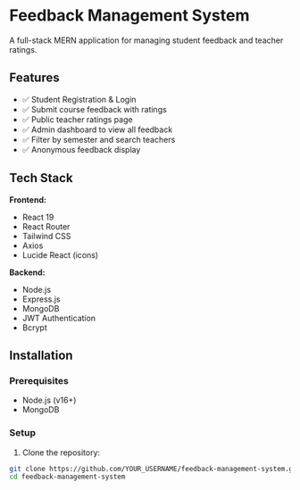 # Feedback Management System

A full-stack MERN application for managing student feedback and teacher ratings.

## Features

- ✅ Student Registration & Login
- ✅ Submit course feedback with ratings
- ✅ Public teacher ratings page
- ✅ Admin dashboard to view all feedback
- ✅ Filter by semester and search teachers
- ✅ Anonymous feedback display

## Tech Stack

**Frontend:**
- React 19
- React Router
- Tailwind CSS
- Axios
- Lucide React (icons)

**Backend:**
- Node.js
- Express.js
- MongoDB
- JWT Authentication
- Bcrypt

## Installation

### Prerequisites
- Node.js (v16+)
- MongoDB

### Setup

1. Clone the repository:
```bash
git clone https://github.com/YOUR_USERNAME/feedback-management-system.git
cd feedback-management-system
